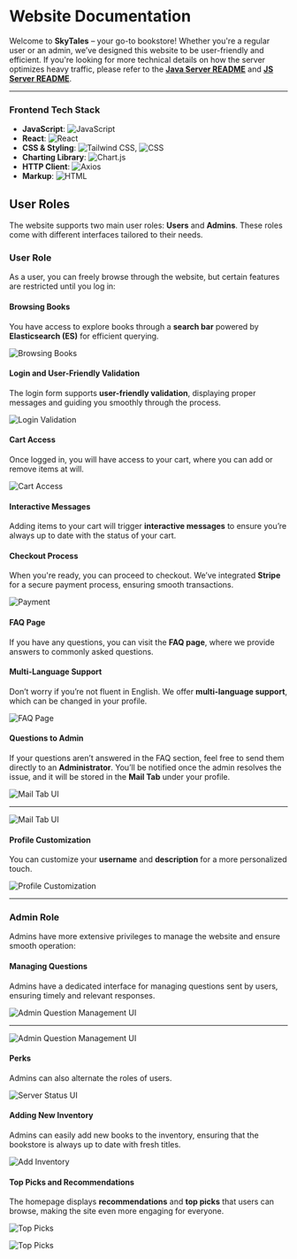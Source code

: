 # Website Documentation

Welcome to **SkyTales** – your go-to bookstore! Whether you're a regular user or an admin, we’ve designed this website to be user-friendly and efficient. If you're looking for more technical details on how the server optimizes heavy traffic, please refer to the **[Java Server README](https://github.com/Viktoria12345123/MS-server/blob/main/README.md)** and **[JS Server README](./server/README.md)**.

---

### Frontend Tech Stack

- **JavaScript**: ![JavaScript](https://img.shields.io/badge/JavaScript-F7DF1E?style=flat&logo=javascript&logoColor=white)
- **React**: ![React](https://img.shields.io/badge/React-61DAFB?style=flat&logo=react&logoColor=white)
- **CSS & Styling**: ![Tailwind CSS](https://img.shields.io/badge/Tailwind%20CSS-06B6D4?style=flat&logo=tailwindcss&logoColor=white), ![CSS](https://img.shields.io/badge/CSS-1572B6?style=flat&logo=css3&logoColor=white)
- **Charting Library**: ![Chart.js](https://img.shields.io/badge/Chart.js-F3B1A1?style=flat&logo=chartjs&logoColor=white)
- **HTTP Client**: ![Axios](https://img.shields.io/badge/Axios-5A29E8?style=flat&logo=axios&logoColor=white)
- **Markup**: ![HTML](https://img.shields.io/badge/HTML-E34F26?style=flat&logo=html5&logoColor=white)


## User Roles

The website supports two main user roles: **Users** and **Admins**. These roles come with different interfaces tailored to their needs.

### User Role

As a user, you can freely browse through the website, but certain features are restricted until you log in:

#### Browsing Books
You have access to explore books through a **search bar** powered by **Elasticsearch (ES)** for efficient querying.

![Browsing Books](https://github.com/Viktoria12345123/BookStore/raw/main/docs/images/3.png)

#### Login and User-Friendly Validation
The login form supports **user-friendly validation**, displaying proper messages and guiding you smoothly through the process.

![Login Validation](https://github.com/Viktoria12345123/BookStore/raw/main/docs/images/validation.png)

#### Cart Access
Once logged in, you will have access to your cart, where you can add or remove items at will.

![Cart Access](https://github.com/Viktoria12345123/BookStore/raw/main/docs/images/5.png)

#### Interactive Messages
Adding items to your cart will trigger **interactive messages** to ensure you’re always up to date with the status of your cart.


#### Checkout Process
When you're ready, you can proceed to checkout. We’ve integrated **Stripe** for a secure payment process, ensuring smooth transactions.

![Payment](https://github.com/Viktoria12345123/BookStore/raw/main/docs/images/6.png)

#### FAQ Page
If you have any questions, you can visit the **FAQ page**, where we provide answers to commonly asked questions.


#### Multi-Language Support
Don’t worry if you’re not fluent in English. We offer **multi-language support**, which can be changed in your profile.

![FAQ Page](https://github.com/Viktoria12345123/BookStore/raw/main/docs/images/7.png)

#### Questions to Admin
If your questions aren’t answered in the FAQ section, feel free to send them directly to an **Administrator**. You’ll be notified once the admin resolves the issue, and it will be stored in the **Mail Tab** under your profile.


![Mail Tab UI](https://github.com/Viktoria12345123/BookStore/raw/main/docs/images/8.png)

---

![Mail Tab UI](https://github.com/Viktoria12345123/BookStore/raw/main/docs/images/10.png)

#### Profile Customization
You can customize your **username** and **description** for a more personalized touch.


![Profile Customization](https://github.com/Viktoria12345123/BookStore/raw/main/docs/images/account.png)

---

### Admin Role

Admins have more extensive privileges to manage the website and ensure smooth operation:

#### Managing Questions
Admins have a dedicated interface for managing questions sent by users, ensuring timely and relevant responses.

![Admin Question Management UI](https://github.com/Viktoria12345123/BookStore/raw/main/docs/images/11.png)

 ---
![Admin Question Management UI](https://github.com/Viktoria12345123/BookStore/raw/main/docs/images/12.png)

#### Perks
Admins can also alternate the roles of users.

![Server Status UI](https://github.com/Viktoria12345123/BookStore/raw/main/docs/images/13.png)

#### Adding New Inventory
Admins can easily add new books to the inventory, ensuring that the bookstore is always up to date with fresh titles.

![Add Inventory](https://github.com/Viktoria12345123/BookStore/raw/main/docs/images/16.png)

#### Top Picks and Recommendations
The homepage displays **recommendations** and **top picks** that users can browse, making the site even more engaging for everyone.

![Top Picks](https://github.com/Viktoria12345123/BookStore/raw/main/docs/images/1.png)

![Top Picks](https://github.com/Viktoria12345123/BookStore/raw/main/docs/images/homePage2.png)
